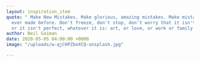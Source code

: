 ```yaml
---
layout: inspiration_item
quote: " Make New Mistakes. Make glorious, amazing mistakes. Make mistakes nobody's
  ever made before. Don't freeze, don't stop, don't worry that it isn't good enough,
  or it isn't perfect, whatever it is: art, or love, or work or family or life."
author: Neil Gaiman
date: 2020-05-05 04:00:00 +0000
image: "/uploads/w-qjCHPZbeXCQ-unsplash.jpg"

---
```

